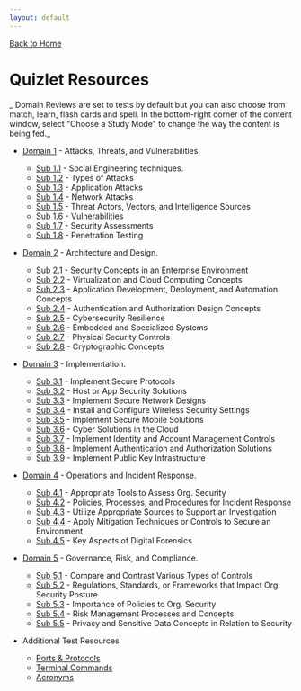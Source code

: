 ```yaml
---
layout: default
---
```


[Back to Home](../index.html)

# Quizlet Resources

_ Domain Reviews are set to tests by default but you can also choose from match, learn, flash cards and spell. In the bottom-right corner of the content window, select "Choose a Study Mode" to change the way the content is being fed._

* [Domain 1](study_cards/domains/one.html) - Attacks, Threats, and Vulnerabilities.
     - [Sub 1.1](/study_cards/sub_one_one.html) - Social Engineering techniques.
     - [Sub 1.2](/study_cards/sub_one_two.html) - Types of Attacks
     - [Sub 1.3](/study_cards/sub_one_three.html) - Application Attacks
     - [Sub 1.4](/study_cards/sub_one_four.html) - Network Attacks
     - [Sub 1.5](/study_cards/sub_one_five.html) - Threat Actors, Vectors, and Intelligence Sources
     - [Sub 1.6](/study_cards/sub_one_six.html) - Vulnerabilities
     - [Sub 1.7](/study_cards/sub_one_seven.html) - Security Assessments
     - [Sub 1.8](/study_cards/sub_one_eight.html) - Penetration Testing

* [Domain 2](study_cards/domains/two.html) - Architecture and Design.
     - [Sub 2.1](/study_cards/sub_two_one.html) - Security Concepts in an Enterprise Environment
     - [Sub 2.2](/study_cards/sub_two_two.html) - Virtualization and Cloud Computing Concepts
     - [Sub 2.3](/study_cards/sub_two_three.html) - Application Development, Deployment, and Automation Concepts
     - [Sub 2.4](/study_cards/sub_two_four.html) - Authentication and Authorization Design Concepts
     - [Sub 2.5](/study_cards/sub_two_five.html) - Cybersecurity Resilience
     - [Sub 2.6](/study_cards/sub_two_six.html) - Embedded and Specialized Systems
     - [Sub 2.7](/study_cards/sub_two_seven.html) - Physical Security Controls
     - [Sub 2.8](/study_cards/sub_two_eight.html) - Cryptographic Concepts

* [Domain 3](study_cards/domains/three.html) - Implementation.
     - [Sub 3.1](/study_cards/sub_three_one.html) - Implement Secure Protocols
     - [Sub 3.2](/study_cards/sub_three_two.html) - Host or App Security Solutions
     - [Sub 3.3](/study_cards/sub_three_three.html) - Implement Secure Network Designs
     - [Sub 3.4](/study_cards/sub_three_four.html) - Install and Configure Wireless Security Settings
     - [Sub 3.5](/study_cards/sub_three_five.html) - Implement Secure Mobile Solutions
     - [Sub 3.6](/study_cards/sub_three_six.html) - Cyber Solutions in the Cloud
     - [Sub 3.7](/study_cards/sub_three_seven.html) - Implement Identity and Account Management Controls
     - [Sub 3.8](/study_cards/sub_three_eight.html) - Implement Authentication and Authorization Solutions
     - [Sub 3.9](/study_cards/sub_three_nine.html) - Implement Public Key Infrastructure

* [Domain 4](study_cards/domains/four.html) - Operations and Incident Response.
     - [Sub 4.1](/study_cards/sub_four_one.html) - Appropriate Tools to Assess Org. Security
     - [Sub 4.2](/study_cards/sub_four_two.html) - Policies, Processes, and Procedures for Incident Response
     - [Sub 4.3](/study_cards/sub_four_three.html) - Utilize Appropriate Sources to Support an Investigation
     - [Sub 4.4](/study_cards/sub_four_four.html) - Apply Mitigation Techniques or Controls to Secure an Environment
     - [Sub 4.5](/study_cards/sub_four_five.html) - Key Aspects of Digital Forensics

* [Domain 5](study_cards/domains/five.html) - Governance, Risk, and Compliance.
     - [Sub 5.1](/study_cards/sub_five_one.html) - Compare and Contrast Various Types of Controls
     - [Sub 5.2](/study_cards/sub_five_two.html) - Regulations, Standards, or Frameworks that Impact Org. Security Posture
     - [Sub 5.3](/study_cards/sub_five_three.html) - Importance of Policies to Org. Security
     - [Sub 5.4](/study_cards/sub_five_four.html) - Risk Management Processes and Concepts
     - [Sub 5.5](/study_cards/sub_five_five.html) - Privacy and Sensitive Data Concepts in Relation to Security

* Additional Test Resources
     - [Ports & Protocols](study_cards/ports_and_protocols.html) 
     - [Terminal Commands](study_cards/commands.html)
     - [Acronyms](study_cards/acronyms.html)